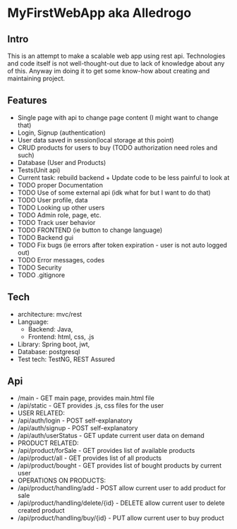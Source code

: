 # MyFirstWebApp aka Alledrogo
## Intro
This is an attempt to make a scalable web app using rest api. 
Technologies and code itself is not well-thought-out due to lack of knowledge about any of this. 
Anyway im doing it to get some know-how about creating and maintaining project.

## Features
+ Single page with api to change page content (I might want to change that)
+ Login, Signup (authentication)
+ User data saved in session(local storage at this point)
+ CRUD products for users to buy (TODO authorization need roles and such)
+ Database (User and Products)
+ Tests(Unit api)
+ Current task: rebuild backend + Update code to be less painful to look at
+ TODO proper Documentation
+ TODO Use of some external api (idk what for but I want to do that)
+ TODO User profile, data
+ TODO Looking up other users
+ TODO Admin role, page, etc.
+ TODO Track user behavior
+ TODO FRONTEND (ie button to change language)
+ TODO Backend gui
+ TODO Fix bugs (ie errors after token expiration - user is not auto logged out)
+ TODO Error messages, codes
+ TODO Security
+ TODO .gitignore

## Tech
+ architecture: mvc/rest
+ Language: 
  + Backend: Java,
  + Frontend: html, css, .js
+ Library: Spring boot, jwt,
+ Database: postgresql
+ Test tech: TestNG, REST Assured

## Api
+ /main - GET main page, provides main.html file
+ /api/static - GET provides .js, css files for the user
+ USER RELATED:
+ /api/auth/login - POST self-explanatory
+ /api/auth/signup - POST self-explanatory
+ /api/auth/userStatus - GET update current user data on demand
+ PRODUCT RELATED:
+ /api/product/forSale - GET provides list of available products
+ /api/product/all - GET provides list of all products
+ /api/product/bought - GET provides list of bought products by current user
+ OPERATIONS ON PRODUCTS:
+ /api/product/handling/add - POST allow current user to add product for sale
+ /api/product/handling/delete/{id} - DELETE allow current user to delete created product
+ /api/product/handling/buy/{id} - PUT allow current user to buy product



